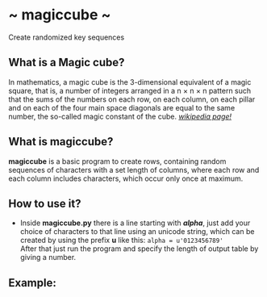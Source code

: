 # ~ magiccube ~
Create randomized key sequences
## What is a Magic cube?
In mathematics, a magic cube is the 3-dimensional equivalent of a magic square, that is, a number of integers arranged in a n × n × n pattern such that the sums of the numbers on each row, on each column, on each pillar and on each of the four main space diagonals are equal to the same number, the so-called magic constant of the cube. [*wikipedia page!*](https://en.wikipedia.org/wiki/Magic_cube)
## What is magiccube?
__magiccube__ is a basic program to create rows, containing random sequences of characters with a set length of columns,
where each row and each column includes characters, which occur only once at maximum.
## How to use it?
* Inside __magiccube.py__ there is a line starting with __*alpha*__, just add your choice of characters to that line using an unicode string, which can be created by using the prefix **u** like this:
`alpha = u'0123456789'`  
After that just run the program and specify the length of output table by giving a number.
## Example:
